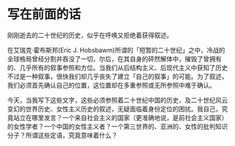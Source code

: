 # 写在前面的话

刚刚逝去的二十世纪的历史，似乎在呼唤又拒绝着获得叙述。

在艾瑞克·霍布斯邦(Eric J. Hobsbawm)所谓的「短暂的二十世纪」之中，冷战的全球格局曾经分割并吞没了一切，尔后，在其自身的砰然解体中，摧毁了曾拥有的、几乎所有的叙事参照和方位。当我们从后结构主义、后现代主义中获知了历史不过是一种叙事，很快我们却几乎丧失了建立「自己的叙事」的可能。为了叙述，我们必须首先确认自己的位置，这位置却在多重参照或无所参照中难于确认。

今天，当我写下这些文字，这些必须参照着二十世纪中国的历史，及二十世纪风云变幻的世界历史、女性主义历史的叙述，无疑面临着身份定位的困扰。我自己，究竟站立在哪里发言？一个来自社会主义的国家（更准确地说，是前社会主义国家）的女性学者？一个中国的女性主义者？一个第三世界的、亚洲的、女性的批判知识分子？所谓这些定语，究竟意味着什么？
